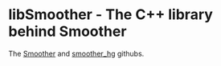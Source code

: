 # libSmoother - The C++ library behind Smoother

The [Smoother](https://www.github.com/Siegel-Lab/smoother "Smoother GitHub") and [smoother_hg](https://www.github.com/Siegel-Lab/smoother_hg "smoother_hg GitHub") githubs.

